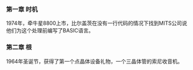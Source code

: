 ### 第一章 时机
  1974年，牵牛星8800上市，比尔盖茨在没有一行代码的情况下找到MITS公司说他们为这个处理前编写了BASIC语言。


### 第二章 根
  1964年圣诞节，获得了第一个点晶体设备礼物，一个三晶体管的索尼收音机。